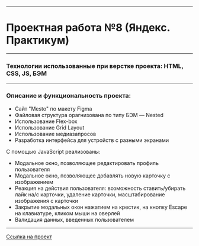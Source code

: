 ------
# Проектная работа №8 (Яндекс. Практикум)
------
### Технологии использованные при верстке проекта: HTML, CSS, JS, БЭМ
------
### Описание и функциональность проекта:
*  Cайт "Mesto" по макету Figma
*  Файловая структура орагнизована по типу БЭМ — Nested
*  Использование Flex-box
*  Использование Grid Layout
*  Использование медиазапросов
*  Разработка интерфейса для устройств с разными экранами

С помощью JavaScript реализованы:
*  Модальное окно, позволяющее редактировать профиль пользователя
*  Модальное окно, позволяющее добавлять новую карточку с изображением
*  Реакция на действия пользователя: возможность ставить/убирать лайк на/с карточки, удаление карточки, масштабирование изображения с карточки
*  Закрытие модальных окон нажатием на крестик, на кнопку Escape на клавиатуре, кликом мыши на оверлей
*  Валидация данных, введенных пользователем


------

[Ссылка на проект](https://kkulumbegova.github.io/mesto/)

